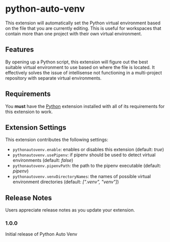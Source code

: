 # python-auto-venv

This extension will automatically set the Python virtual environment based on the file that you are currently editing.
This is useful for workspaces that contain more than one project with their own virtual environment.

## Features

By opening up a Python script, this extension will figure out the best suitable virtual environment to use based on where the file is located.
It effectively solves the issue of intellisense not functioning in a multi-project repository with separate virtual environments.

## Requirements

You **must** have the [Python](https://marketplace.visualstudio.com/items?itemName=ms-python.python) extension installed with all of its requirements for this extension to work.

## Extension Settings

This extension contributes the following settings:

* `pythonautovenv.enable`: enables or disables this extension (default: *true*)
* `pythonautovenv.usePipenv`: if pipenv should be used to detect virtual environments (default: *false*)
* `pythonautovenv.pipenvPath`: the path to the pipenv executable (default: *pipenv*)
* `pythonautovenv.venvDirectoryNames`: the names of possible virtual environment directories (default: *[".venv", "venv"]*)

## Release Notes

Users appreciate release notes as you update your extension.

### 1.0.0

Initial release of Python Auto Venv